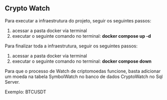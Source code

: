 <h2>Crypto Watch </h1>

Para executar a infraestrutura do projeto, seguir os seguintes passos:

1) acessar a pasta docker via terminal
2) executar o seguinte comando no terminal: <b>docker compose up -d</b>

Para finalizar toda a infraestrutura, seguir os seguintes passos:

1) acessar a pasta docker via terminal
2) executar o seguinte comando no terminal: <b>docker compose down</b>


Para que o processo de Watch de criptomoedas funcione, basta adicionar um moeda na tabela SymbolWatch no banco de dados CryptoWatch no Sql Server. 

Exemplo: BTCUSDT